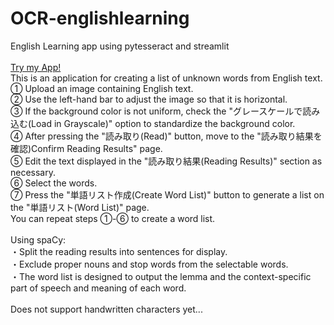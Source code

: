 # OCR-englishlearning
English Learning app using pytesseract and streamlit<br>
<br>
<a href="https://ocr-englishlearning-tlpyxbwodxhbjzsn8gvizy.streamlit.app/">Try my App!</a>
<br>
This is an application for creating a list of unknown words from English text.
<br>
① Upload an image containing English text.<br>
② Use the left-hand bar to adjust the image so that it is horizontal.<br>
③ If the background color is not uniform, check the "グレースケールで読み込む(Load in Grayscale)" option to standardize the background color.<br>
④ After pressing the "読み取り(Read)" button, move to the "読み取り結果を確認)Confirm Reading Results" page.<br>
⑤ Edit the text displayed in the "読み取り結果(Reading Results)" section as necessary.<br>
⑥ Select the words.<br>
⑦ Press the "単語リスト作成(Create Word List)" button to generate a list on the "単語リスト(Word List)" page.<br>
You can repeat steps ①-⑥ to create a word list.<br>
<br>
Using spaCy:<br>
・Split the reading results into sentences for display.<br>
・Exclude proper nouns and stop words from the selectable words.<br>
・The word list is designed to output the lemma and the context-specific part of speech and meaning of each word.<br>
<br>
Does not support handwritten characters yet...

